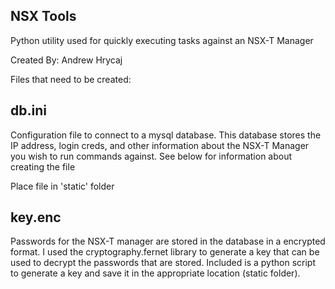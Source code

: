 NSX Tools
---------
Python utility used for quickly executing tasks against an NSX-T Manager

Created By: Andrew Hrycaj

Files that need to be created: 

db.ini
------
Configuration file to connect to a mysql database.  This database stores the IP address, login creds, and other information
about the NSX-T Manager you wish to run commands against.  See below for information about creating the file

Place file in 'static' folder

key.enc
-------
Passwords for the NSX-T manager are stored in the database in a encrypted format.  I used the cryptography.fernet library to generate a
key that can be used to decrypt the passwords that are stored.  Included is a python script to generate a key and save it in the 
appropriate location (static folder).
